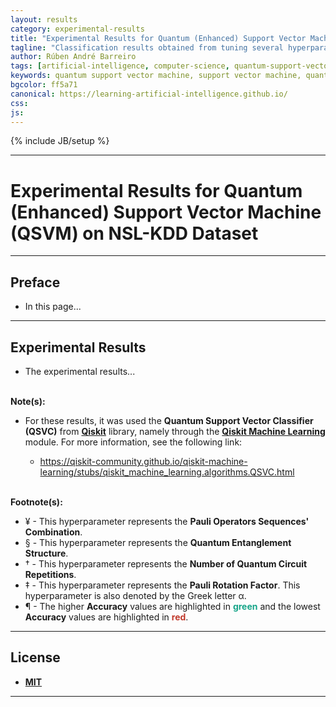 ```yaml
---
layout: results
category: experimental-results
title: "Experimental Results for Quantum (Enhanced) Support Vector Machine (QSVM) on NSL-KDD Dataset"
tagline: "Classification results obtained from tuning several hyperparameters of Quantum (Enhanced) Support Vector Machine (QSVM) on NSL-KDD Dataset..."
author: Rúben André Barreiro
tags: [artificial-intelligence, computer-science, quantum-support-vector-machine, support-vector-machine, quantum-machine-learning, machine-learning, supervised-learning, training, classification, iris-dataset, intermediate]
keywords: quantum support vector machine, support vector machine, quantum machine learning, machine learning, training, supervised learning, training, classification, iris dataset, beginner, artificial intelligence, ai
bgcolor: ff5a71
canonical: https://learning-artificial-intelligence.github.io/
css:
js:
---
```

{% include JB/setup %}

<hr>

<h1> Experimental Results for Quantum (Enhanced) Support Vector Machine (QSVM) on NSL-KDD Dataset </h1>

<hr>

<h2> Preface </h2>

<ul>
  <li> In this page... </li>
</ul>

<hr>

<h2> Experimental Results </h2>

<ul>
  <li> The experimental results... </li>
</ul>


<br />
<b> Note(s): </b>
<ul>
  <li> For these results, it was used the <b>Quantum Support Vector Classifier (QSVC)</b> from <a href="https://www.ibm.com/quantum/qiskit"><b>Qiskit</b></a> library, namely through the <a href="https://qiskit-community.github.io/qiskit-machine-learning/index.html"><b>Qiskit Machine Learning</b></a> module. For more information, see the following link:</li>
  <ul>
    <li> <a href="https://qiskit-community.github.io/qiskit-machine-learning/stubs/qiskit_machine_learning.algorithms.QSVC.html">https://qiskit-community.github.io/qiskit-machine-learning/stubs/qiskit_machine_learning.algorithms.QSVC.html</a> </li>
  </ul>
</ul>
<br />
<b> Footnote(s): </b>
<ul>
  <li> &yen; - This hyperparameter represents the <b>Pauli Operators Sequences' Combination</b>. </li>
  <li> &sect; - This hyperparameter represents the <b>Quantum Entanglement Structure</b>. </li>
  <li> &dagger; - This hyperparameter represents the <b>Number of Quantum Circuit Repetitions</b>. </li>
  <li> &Dagger; - This hyperparameter represents the <b>Pauli Rotation Factor</b>. This hyperparameter is also denoted by the Greek letter &alpha;. </li>
  <li> &para; - The higher <b>Accuracy</b> values are highlighted in <span style="color:#17A589"><b>green</b></span> and the lowest <b>Accuracy</b> values are highlighted in <span style="color:#C0392B"><b>red</b></span>. </li>
</ul>

<hr>

<h2> License </h2>

<ul>
  <li> <a href="http://www.opensource.org/licenses/MIT"><b> MIT </b></a> </li>
</ul>

<hr>
